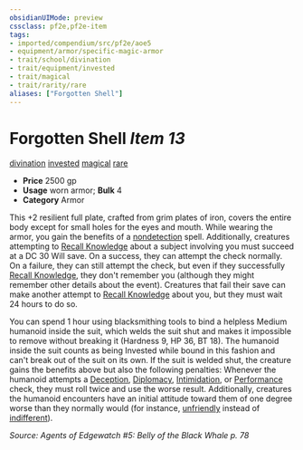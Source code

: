 ```yaml
---
obsidianUIMode: preview
cssclass: pf2e,pf2e-item
tags:
- imported/compendium/src/pf2e/aoe5
- equipment/armor/specific-magic-armor 
- trait/school/divination
- trait/equipment/invested
- trait/magical
- trait/rarity/rare
aliases: ["Forgotten Shell"]
---
```

# Forgotten Shell *Item 13*  
[divination](divination.md)  [invested](invested.md)  [magical](magical.md)  [rare](rare.md)  

- **Price** 2500 gp
- **Usage** worn armor; **Bulk** 4
- **Category** Armor

This +2 resilient full plate, crafted from grim plates of iron, covers the entire body except for small holes for the eyes and mouth. While wearing the armor, you gain the benefits of a [nondetection](../../spells/nondetection.md) spell. Additionally, creatures attempting to [Recall Knowledge](recall-knowledge.md) about a subject involving you must succeed at a DC 30 Will save. On a success, they can attempt the check normally. On a failure, they can still attempt the check, but even if they successfully [Recall Knowledge](recall-knowledge.md), they don't remember you (although they might remember other details about the event). Creatures that fail their save can make another attempt to [Recall Knowledge](recall-knowledge.md) about you, but they must wait 24 hours to do so.

You can spend 1 hour using blacksmithing tools to bind a helpless Medium humanoid inside the suit, which welds the suit shut and makes it impossible to remove without breaking it (Hardness 9, HP 36, BT 18). The humanoid inside the suit counts as being Invested while bound in this fashion and can't break out of the suit on its own. If the suit is welded shut, the creature gains the benefits above but also the following penalties: Whenever the humanoid attempts a [Deception](../../skills.md#Deception), [Diplomacy](../../skills.md#Diplomacy), [Intimidation](../../skills.md#Intimidation), or [Performance](../../skills.md#Performance) check, they must roll twice and use the worse result. Additionally, creatures the humanoid encounters have an initial attitude toward them of one degree worse than they normally would (for instance, [unfriendly](conditions.md#Unfriendly) instead of [indifferent](conditions.md#Indifferent)).

*Source: Agents of Edgewatch #5: Belly of the Black Whale p. 78*